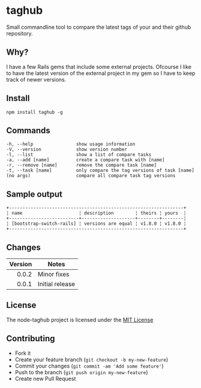 # taghub

Small commandline tool to compare the latest tags of your and their github repository.

## Why?

I have a few Rails gems that include some external projects. Ofcourse I like to have the latest version of the external project in my gem so I have to keep track of newer versions.

## Install

```
npm install taghub -g
```

## Commands

```
-h, --help                show usage information
-V, --version             show version number
-l, --list                show a list of compare tasks
-a, --add [name]          create a compare task with [name]
-r, --remove [name]       remove the compare task [name]
-t, --task [name]         only compare the tag versions of task [name]
(no args)                 compare all compare task tag versions
```

## Sample output

```
+-----------------------------------------------------------------+
¦ name                     ¦ description        ¦ theirs ¦ yours  ¦
+--------------------------+--------------------+--------+--------¦
¦ [bootstrap-switch-rails] ¦ versions are equal ¦ v1.8.0 ¦ v1.8.0 ¦
+-----------------------------------------------------------------+
```

## Changes

| Version | Notes |
| -------:| ----------------------------------------------------------------------------------- |
| 0.0.2   | Minor fixes                                                                         |
| 0.0.1   | Initial release                                                                     |

## License

The node-taghub project is licensed under the [MIT License](LICENSE.txt)

## Contributing

- Fork it
- Create your feature branch (`git checkout -b my-new-feature`)
- Commit your changes (`git commit -am 'Add some feature'`)
- Push to the branch (`git push origin my-new-feature`)
- Create new Pull Request
